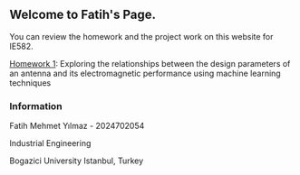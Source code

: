 ## Welcome to Fatih's Page.

You can review the homework and the project work on this website for IE582.

[Homework 1](files\Homework1.html): Exploring the relationships between the design parameters of an antenna and its electromagnetic performance using machine learning techniques

### Information

Fatih Mehmet Yılmaz - 2024702054

Industrial Engineering

Bogazici University 
Istanbul, Turkey